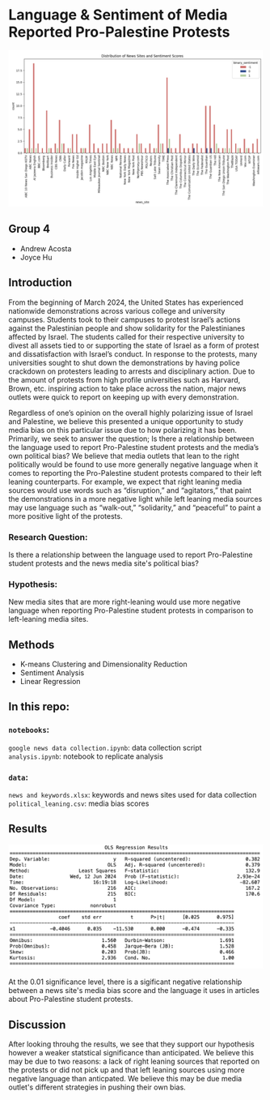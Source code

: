 #  Language & Sentiment of Media Reported Pro-Palestine Protests

<img src="https://github.com/jjoycehu/poli-179/blob/640d2aaba13e5385b864f9e59fdb117e12c4300c/figures/news_sentiment.png" />

## Group 4
- Andrew Acosta
- Joyce Hu

## Introduction
   From the beginning of March 2024, the United States has experienced nationwide demonstrations across various college and university campuses. Students took to their campuses to protest Israel’s actions against the Palestinian people and show solidarity for the Palestinianes affected by Israel. The students called for their respective university to divest all assets tied to or supporting the state of Israel as a form of protest and dissatisfaction with Israel’s conduct. In response to the protests, many universities sought to shut down the demonstrations by having police crackdown on protesters leading to arrests and disciplinary action. Due to the amount of protests from high profile universities such as Harvard, Brown, etc. inspiring action to take place across the nation, major news outlets were quick to report on keeping up with every demonstration.

  Regardless of one’s opinion on the overall highly polarizing issue of Israel and Palestine, we believe this presented a unique opportunity to study media bias on this particular issue due to how polarizing it has been. Primarily, we seek to answer the question; Is there a relationship between the language used to report Pro-Palestine student protests and the media’s own political bias? We believe that media outlets that lean to the right politically would be found to use more generally negative language when it comes to reporting the Pro-Palestine student protests compared to their left leaning counterparts. For example, we expect that right leaning media sources would use words such as “disruption,” and  “agitators,” that paint the demonstrations in a more negative light while left leaning media sources may use language such as “walk-out,” “solidarity,” and “peaceful” to paint a more positive light of the protests.


### Research Question: 
Is there a relationship between the language used to report Pro-Palestine student protests and the news media site's political bias?

### Hypothesis: 
New media sites that are more right-leaning would use more negative language when reporting Pro-Palestine student protests in comparison to left-leaning media sites. 

## Methods
- K-means Clustering and Dimensionality Reduction
- Sentiment Analysis
- Linear Regression


## In this repo: 

### `notebooks`: 

`google news data collection.ipynb`: data collection script  
`analysis.ipynb`: notebook to replicate analysis  

### `data`: 
`news and keywords.xlsx`: keywords and news sites used for data collection  
`political_leaning.csv`: media bias scores  


## Results

<img src="https://github.com/jjoycehu/poli-179/blob/cc6246f38c44124cd12b87e23384f20629613748/figures/ols_results.png"/>

At the 0.01 significance level, there is a sigificant negative relationship between a news site's media bias score and the language it uses in articles about Pro-Palestine student protests. 

## Discussion 
 After looking throuhg the results, we see that they support our hypothesis however a weaker statstical significance than anticipated. We believe this may be due to two reasons: a lack of right leaning sources that reported on the protests or did not pick up and that left leaning sources using more negative language than anticpated. We believe this may be due media outlet's different strategies in pushing their own bias.